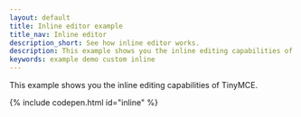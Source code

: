 ```yaml
---
layout: default
title: Inline editor example
title_nav: Inline editor
description_short: See how inline editor works.
description: This example shows you the inline editing capabilities of TinyMCE. 
keywords: example demo custom inline
---
```


This example shows you the inline editing capabilities of TinyMCE. 

{% include codepen.html id="inline" %}
